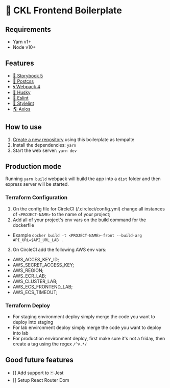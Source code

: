 # 🍰 CKL Frontend Boilerplate

## Requirements

- Yarn v1+
- Node v10+

## Features

- [📕 Storybook 5](https://storybook.js.org/docs/basics/introduction/)
- [🔴 Postcss](https://postcss.org/)
- [🌀 Webpack 4](https://webpack.js.org/)
- [🐺 Husky](https://github.com/typicode/husky)
- [💜 Eslint](https://eslint.org)
- [🖤 Stylelint](https://stylelint.io/)
- [🌎 Axios](https://github.com/axios/axios)

## How to use

1. [Create a new repository](https://github.com/new) using this boilerplate as tempalte
2. Install the dependencies: `yarn`
3. Start the web server: `yarn dev`

## Production mode

Running `yarn build` webpack will build the app into a `dist` folder and then express server will be started.

### Terraform Configuration
1. On the config file for CircleCI (/.circleci/config.yml) change all instances of `<PROJECT-NAME>` to the name of your project;
2. Add all of your project's env vars on the build command for the dockerfile
-  Example `docker build -t <PROJECT-NAME>-front --build-arg API_URL=$API_URL_LAB .`
3. On CircleCI add the following AWS env vars:
  - AWS_ACCES_KEY_ID;
  - AWS_SECRET_ACCESS_KEY;
  - AWS_REGION;
  - AWS_ECR_LAB;
  - AWS_CLUSTER_LAB;
  - AWS_ECS_FRONTEND_LAB; 
  - AWS_ECS_TIMEOUT;

### Terraform Deploy
- For staging environment deploy simply merge the code you want to deploy into staging
- For lab environment deploy simply merge the code you want to deploy into lab
- For production environment deploy, first make sure it's not a friday,
then create a tag using the regex `/^v.*/`


## Good future features

- [] Add support to 🃏 Jest
- [] Setup React Router Dom
